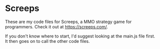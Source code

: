 # Screeps
These are my code files for Screeps, a MMO strategy game for programmers. Check it out at https://screeps.com/.

If you don't know where to start, I'd suggest looking at the main.js file first. It then goes on to call the other code files.
